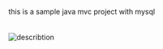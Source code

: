 this is a sample java mvc project with mysql<br>
<br>
<br>
![describtion](https://github.com/AloneStarDev/policyAutomation/[branch]/image.jpg?raw=true)

